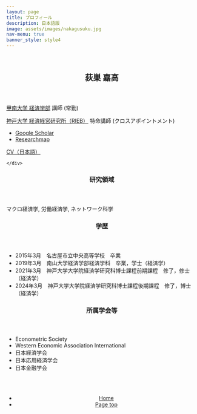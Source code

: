 ```yaml
---
layout: page
title: プロフィール
description: 日本語版
image: assets/images/nakagusuku.jpg
nav-menu: true
banner_style: style4
---
```



<!-- Main -->
<div id="main">

<section id="sec-profile" class="spotlights">
  <section >
    <br>
  </section>
  <section class="scroll-fade">
    <div class="image">
      <img src="{{ 'assets/images/profile_photo.jpg' | relative_url }}" alt="" data-position="center center" />
    </div>
    <div class="content">
      <div class="inner">
        <header class="major">
          <h2>荻巣 嘉高</h2>
        </header>
        <p><a href="https://www.konan-u.ac.jp/">甲南大学 経済学部</a> 講師 (常勤)</p>
        <p><a href="https://www.rieb.kobe-u.ac.jp/index.html">神戸大学 経済経営研究所（RIEB）</a> 特命講師 (クロスアポイントメント)</p>
        <div class="row">
          <div class="4u 12u$(small)">
            <ul>
              <li> <a href="https://scholar.google.co.jp/citations?user=olbpst8AAAAJ">Google Scholar</a></li>
              <li> <a href="https://researchmap.jp/yoshitaka_ogisu">Researchmap</a></li>
            </ul>
          </div>
          <div class="6u$ 12u$(small)">
            <a href="assets/pdf/profile/CV_jp.pdf" class="button icon fa-download">CV（日本語）</a>
          </div>
        </div> 
      </div>
      
    </div>
  </section>
</section>
<section class="profile-structure">
    <section class="scroll-fade">
      <header>
        <h3>研究領域</h3>
      </header>
      <p>マクロ経済学, 労働経済学, ネットワーク科学</p>
    </section>
    <section class="scroll-fade">
      <header>
        <h3>学歴</h3>
      </header>
      <div>
        <ul class="alt">
          <li>2015年3月　名古屋市立中央高等学校　卒業</li>
          <li>2019年3月　南山大学経済学部経済学科　卒業，学士（経済学）</li>
          <li>2021年3月　神戸大学大学院経済学研究科博士課程前期課程　修了，修士（経済学）</li>
          <li>2024年3月　神戸大学大学院経済学研究科博士課程後期課程　修了，博士（経済学）</li>
        </ul>
      </div>
    </section>
    <section class="scroll-fade">
      <header>
        <h3>所属学会等</h3>
      </header>
      <div>
        <ul>
          <li>Econometric Society</li>
          <li>Western Economic Association International</li>
          <li>日本経済学会</li>
          <li>日本応用経済学会</li>
          <li>日本金融学会</li>
        </ul>
      </div>
      <br><br>
    </section>
  </section>


<section>
  <div class="inner" align="center">
    <ul class="actions">
      <li><a href="index.html" class="button">Home</a></li>
      <li><a href="#banner" class="button special scroll">Page top</a></li>
    </ul>
  </div>
</section>



</div>